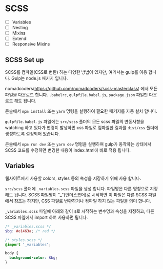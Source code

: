 # SCSS

- [ ] Variables
- [ ] Nesting
- [ ] Mixins
- [ ] Extend
- [ ] Responsive Mixins

## SCSS Set up

SCSS를 컴파일(CSS로 변환) 하는 다양한 방법이 있지만, 여기서는 gulp를 이용 합니다. Gulp는 node.js 패키지 입니다.

nomadcoders(https://github.com/nomadcoders/scss-masterclass) 에서 모든 파일을 다운로드 합니다.
`.babelrc`, `gulpfile.babel.js`, `package.json` 파일만 다운로드 해도 됩니다.

콘솔에서 `npm install` 또는 `yarn` 명령을 실행하여 필요한 패키지를 자동 설치 합니다.

`gulpfile.babel.js` 파일에는 `src/scss` 폴더의 모든 scss 파일의 변동사항을 watching 하고 있다가 변경이 발생하면 css 파일로 컴파일한 결과를 `dist/css` 폴더에 생성하도록 설정되어 있습니다.

콘솔에서 `npm run dev` 또는 `yarn dev` 명령을 실행하여 gulp가 동작하는 상태에서 SCSS 코드를 수정하면 변경한 내용이 index.html에 바로 적용 됩니다.

## Variables

웹사이트에서 사용할 colors, styles 등의 속성을 저장하기 위해 사용 합니다.

`src/scss` 폴더에 `_variables.scss` 파일을 생성 합니다. 파일명은 다른 명칭으로 지정해도 됩니다.
SCSS 파일명이 "\_"(언더스코어)로 시작하면 이 파일은 다른 SCSS 파일에서 참조는 하지만, CSS 파일로 변환하거나 컴파일 하지 않는 파일을 의미 합니다.

`_variables.scss` 파일에 아래와 같이 `$`로 시작하는 변수명과 속성을 지정하고, 다른 SCSS 파일에서 import 하여 사용하면 됩니다.

```scss
/* _variables.scss */
$bg: #e1463a; /* red */
```

```scss
/* styles.scss */
@import '_variables';

body {
  background-color: $bg;
}
```

